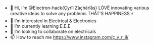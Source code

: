 - 👋 Hi, I’m @Electron-hack{Çyrîl Zàçhārîås}
LÓVË innovating various creative ideas to solve any problems THÅT'S HAPPINESS ⚡
- 👀 I’m interested in Electrical & Electronics
- 🌱 I’m currently learning E.E.E
- 💞️ I’m looking to collaborate on electricals
- 📫 How to reach me https://www.instagram.com/c_y_r_il/   
<!---
Electron-hack/Electron-hack is a ✨ special ✨ repository because its `README.md` (this file) appears on your GitHub profile.
You can click the Preview link to take a look at your changes.
--->

